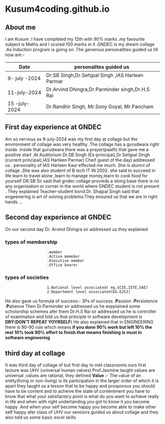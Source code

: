 # Kusum4coding.github.io
## About me
I am Kusum .I have completed my 12th with 90% marks .my favourite subject is Maths and I scored 100 marks in it  .GNDEC is my dream  collage .As Induction program is going on .The generous personalities guided us till now are:-

|  Date  | personalites guided us  |
|--------|-------------------------|
| 9- july -2024| Dr.SB Singh,Dr.Sehjpal Singh ,IAS Harleen Parmar|
| 11-july-2024 | Dr.Arvind Dhingra,Dr.Parminder singh,Dr.H.S Rai |
| 15 -july-2024| Dr.Randhir Singh, Mr.Sony Goyal, Mr.Pancham|

## First day experience at GNDEC
Am so nervous as 9-july-2024 was my first day  at collage but the environment of  collage was very healthy .The collage has a gurudwara right inside .Inside that gurudwara there was a prayer(paath) that gave me a positive start .At Auditorium Dr.SB Singh (Ex-principal),Dr.Sehjpal Singh (current principal),IAS Harleen Parmar( Cheif guest of the day) addressed us . personality of IAS Harleen Kaur effected me much. She is alumni of collage .She was also student of B tech IT IN 2002. she said to succeed in life learn to travel alone ,learn to manage money,learn to cook food for yourself  DR.SB Sir said that gndec collage provieds a stong base there is no any organisation or corner in the world where GNDEC student is not present . They explained Teacher-student bond.Dr. Shajpal Singh said that engeenering is art of solving problems.They ensured us that we are in right hands ...

 ## Second day experience at GNDEC
  On our second day Dr. Arvind Dhingra sir addressed us they explained 
  ### types of membership
                       .member
                       .Active memeber
                       .Executive member
                       .Office bearer
 ### types of societies
                       1.National level associated( eg.SCIE,ISTE,SAE)
                       2.Department level associated(EG.E2S2)
He also gave us formula of success:-
                                   3Ps of success
                                   .**P**assion
                                   .**P**ersistence
                                   .**P**atience
Then Dr.Parminder sir addressed us he expplained some scholorship schemes afer them Dr.H.S Rai sir addressed us he is controller of examination and told us that principle in software development is **DRY**(**DON'T REPEAT YOYRSELF**)  He also explained that in ENGINEERING there is 90-90 rule which means  **if you done 90% work but left 10% the rest 10% took 90% effort to finish that meams finishing is must in software engineering**  

 ## third day  at collage
 It was third day of collage of but first day to met classrooms ours first lecture was UHV (universal human values) Prof.Jasmine taught values are universal ,values are rational, they defined **Value** :- The value of an entity(living or non-living) is its participation in the larger order of which it is apart  they taught us a lesson that to be happy and prosporous you should have to be content and to acheive the state of contentment you have to know that what your satisfactory point is what do you want to achieve really in life and when with right undertanding you got to know it you become happy .And when your self become happy you become able to make other self happy afer class of UHV our senoiors guided us about collage and they also told us some basic excel skills
                      
   
   

